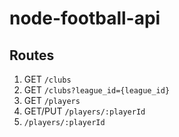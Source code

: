 # node-football-api

## Routes

1. GET `/clubs`
2. GET `/clubs?league_id={league_id}`
3. GET `/players`
4. GET/PUT `/players/:playerId`
5. `/players/:playerId`
